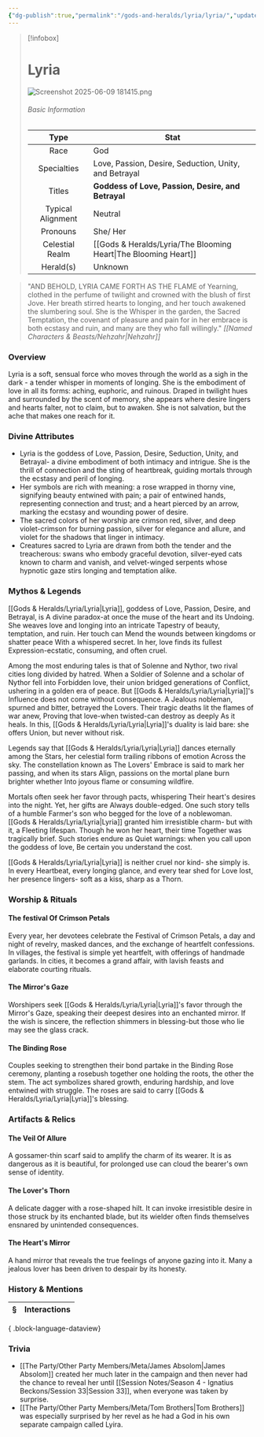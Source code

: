 ```yaml
---
{"dg-publish":true,"permalink":"/gods-and-heralds/lyria/lyria/","updated":"2025-08-11T11:53:31.429+01:00"}
---
```


> [!infobox]
> 
> # Lyria
> ![Screenshot 2025-06-09 181415.png](/img/user/Admin/Attachments/Screenshot%202025-06-09%20181415.png)
> ###### Basic Information
> 
> | Type | Stat |
> | :----: | --- |
> | Race | God |
> | Specialties | Love, Passion, Desire, Seduction, Unity, and Betrayal |
> | Titles | **Goddess of Love, Passion, Desire, and Betrayal** |
> | Typical Alignment | Neutral |
> | Pronouns | She/ Her |
> | Celestial Realm | [[Gods & Heralds/Lyria/The Blooming Heart\|The Blooming Heart]] |
> | Herald(s) | Unknown |

> "AND BEHOLD, LYRIA CAME FORTH AS THE FLAME of Yearning, clothed in the perfume of twilight and crowned with the blush of first Jove. Her breath stirred hearts to longing, and her touch awakened the slumbering soul. She is the Whisper in the garden, the Sacred Temptation, the covenant of pleasure and pain for in her embrace is both ecstasy and ruin, and many are they who fall willingly."<cite> [[Named Characters & Beasts/Nehzahr\|Nehzahr]] </cite>

### Overview
Lyria is a soft, sensual force who moves through the world as a sigh in the dark - a tender whisper in moments of longing. She is the embodiment of love in all its forms: aching, euphoric, and ruinous. Draped in twilight hues and surrounded by the scent of memory,
she appears where desire lingers and hearts falter, not to claim, but to awaken. She is not salvation, but the ache that makes one reach for it.

### Divine Attributes
- Lyria is the goddess of Love, Passion, Desire, Seduction, Unity, and Betrayal- a divine
embodiment of both intimacy and intrigue. She is the thrill of connection and the sting of heartbreak, guiding mortals through the ecstasy and peril of longing.
- Her symbols are rich with meaning: a rose wrapped in thorny vine, signifying beauty entwined with pain; a pair of entwined hands, representing connection and trust; and a heart pierced by an arrow, marking the ecstasy and wounding power of desire.
- The sacred colors of her worship are crimson red, silver, and deep violet-crimson for burning passion, silver for elegance and allure, and violet for the shadows that linger in intimacy.
- Creatures sacred to Lyria are drawn from both the tender and the treacherous: swans who embody graceful devotion, silver-eyed cats known to charm and vanish, and velvet-winged serpents whose hypnotic gaze stirs longing and temptation alike.

### Mythos & Legends
[[Gods & Heralds/Lyria/Lyria\|Lyria]], goddess of Love, Passion, Desire, and Betrayal, is A divine paradox-at once the muse of the heart and its Undoing. She weaves love and longing into an intricate Tapestry of beauty, temptation, and ruin. Her touch can Mend the wounds between kingdoms or shatter peace With a whispered secret. In her, love finds its fullest Expression-ecstatic, consuming, and often cruel.

Among the most enduring tales is that of Solenne and Nythor, two rival cities long divided by hatred. When a Soldier of Solenne and a scholar of Nythor fell into Forbidden love, their union bridged generations of Conflict, ushering in a golden era of peace. But [[Gods & Heralds/Lyria/Lyria\|Lyria]]'s Influence does not come without consequence. A Jealous nobleman, spurned and bitter, betrayed the Lovers. Their tragic deaths lit the flames of war anew, Proving that love-when twisted-can destroy as deeply As it heals. In this, [[Gods & Heralds/Lyria/Lyria\|Lyria]]'s duality is laid bare: she offers
Union, but never without risk.

Legends say that [[Gods & Heralds/Lyria/Lyria\|Lyria]] dances eternally among the Stars, her celestial form trailing ribbons of emotion Across the sky. The constellation known as The Lovers' Embrace is said to mark her passing, and when its stars Align, passions on the mortal plane burn brighter whether
Into joyous flame or consuming wildfire.

Mortals often seek her favor through pacts, whispering Their heart's desires into the night. Yet, her gifts are Always double-edged. One such story tells of a humble Farmer's son who begged for the love of a noblewoman. [[Gods & Heralds/Lyria/Lyria\|Lyria]] granted him irresistible charm- but with it, a
Fleeting lifespan. Though he won her heart, their time Together was tragically brief. Such stories endure as Quiet warnings: when you call upon the goddess of love, Be certain you understand the cost. 

[[Gods & Heralds/Lyria/Lyria\|Lyria]] is neither cruel nor kind- she simply is. In every Heartbeat, every longing glance, and every tear shed for Love lost, her presence lingers- soft as a kiss, sharp as a Thorn.

### Worship & Rituals 
#### The festival Of Crimson Petals
Every year, her devotees celebrate the Festival of Crimson Petals, a day and night of revelry, masked dances, and the exchange of heartfelt confessions. In villages, the festival is simple yet heartfelt, with offerings of handmade garlands. In cities, it becomes a grand affair, with lavish feasts and elaborate courting rituals.

#### The Mirror's Gaze
Worshipers seek [[Gods & Heralds/Lyria/Lyria\|Lyria]]'s favor through the Mirror's Gaze, speaking their deepest desires into an enchanted mirror. If the wish is sincere, the reflection shimmers in blessing-but those who lie may see the glass crack.

#### The Binding Rose
Couples seeking to strengthen their bond partake in the Binding Rose ceremony, planting a rosebush together one holding the roots, the other the stem. The act symbolizes shared growth, enduring hardship, and love entwined with struggle. The roses are said to carry
[[Gods & Heralds/Lyria/Lyria\|Lyria]]'s blessing.

### Artifacts & Relics
#### The Veil Of Allure
A gossamer-thin scarf said to amplify the charm of its wearer. It is as dangerous as it is beautiful, for prolonged use can cloud the bearer's own sense of identity.

#### The Lover's Thorn
A delicate dagger with a rose-shaped hilt. It can invoke irresistible desire in those struck by its enchanted blade, but its wielder often finds themselves ensnared by  unintended consequences.

#### The Heart's Mirror
A hand mirror that reveals the true feelings of anyone gazing into it. Many a jealous lover has been driven to despair by its honesty.

### History & Mentions
| § | Interactions |
| - | ------------ |

{ .block-language-dataview}

### Trivia
- [[The Party/Other Party Members/Meta/James Absolom\|James Absolom]] created her much later in the campaign and then never had the chance to reveal her until [[Session Notes/Season 4 - Ignatius Beckons/Session 33\|Session 33]], when everyone was taken by surprise.
- [[The Party/Other Party Members/Meta/Tom Brothers\|Tom Brothers]] was especially surprised by her revel as he had a God in his own separate campaign called Lyira. 
